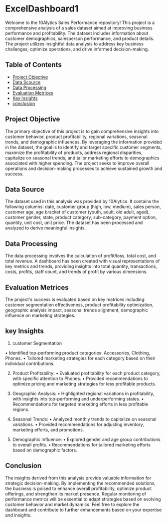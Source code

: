 # ExcelDashboard1
Welcome to the 10Alytics Sales Performance repository! This project is a comprehensive analysis of a sales dataset aimed at improving business performance and profitability. The dataset includes information about customer demographics, salesperson performance, and product details. The project utilizes insightful data analysis to address key business challenges, optimize operations, and drive informed decision-making.

## Table of Contents
- [Project Objective](#Project-objective)
- [Data Scource](#data-source)
- [Data Processing](#data-processing)
- [Evaluation Metrices](#evaluation-metrices)
- [Key Insights](#key-insights)
- [conclusion](#conclusion)

## Project Objective
The primary objective of this project is to gain comprehensive insights into customer behavior, product profitability, regional variations, seasonal trends, and demographic influences. By leveraging the information provided in the dataset, the goal is to identify and target specific customer segments, maximize the profitability of products, address regional disparities, capitalize on seasonal trends, and tailor marketing efforts to demographics associated with higher spending. The project seeks to improve overall operations and decision-making processes to achieve sustained growth and success.

## Data Source
The dataset used in this analysis was provided by 10Alytics. It contains the following columns: date, customer group (high, low, medium), sales person, customer age, age bracket of customer (youth, adult, old adult, aged), customer gender, state, product category, sub-category, payment option, quantity, unit cost, unit price. The dataset has been processed and analyzed to derive meaningful insights.

## Data Processing
The data processing involves the calculation of profit/loss, total cost, and total revenue. A dashboard has been created with visual representations of key metrics and trends, providing insights into total quantity, transactions, costs, profits, staff count, and trends of profit by various dimensions.

## Evaluation Metrices
The project's success is evaluated based on key matrices including: customer segmentation effectiveness, product profitability optimization, geographic analysis impact, seasonal trends alignment, demographic influence on marketing strategies. 

## key Insights
1.	customer Segmentation

•	Identified top-performing product categories: Accessories, Clothing, Phones.
•	Tailored marketing strategies for each category based on their individual contributions.

2.	Product Profitability:
•	Evaluated profitability for each product category, with specific attention to Phones.
•	Provided recommendations to optimize pricing and marketing strategies for less profitable products.

3.	Geographic Analysis:
•	Highlighted regional variations in profitability, with insights into top-performing and underperforming states.
•	Recommendations for targeted marketing efforts in less profitable regions.

4.	Seasonal Trends:
•	Analyzed monthly trends to capitalize on seasonal variations.
•	Provided recommendations for adjusting inventory, marketing efforts, and promotions.

5.	Demographic Influence:
•	Explored gender and age group contributions to overall profits.
•	Recommendations for tailored marketing efforts based on demographic factors.

## Conclusion
The insights derived from this analysis provide valuable information for strategic decision-making. By implementing the recommended solutions, the business is poised to enhance overall profitability, optimize product offerings, and strengthen its market presence. Regular monitoring of performance metrics will be essential to adapt strategies based on evolving customer behavior and market dynamics. Feel free to explore the dashboard and contribute to further enhancements based on your expertise and insights.

